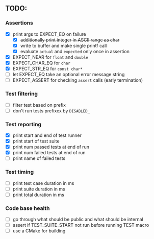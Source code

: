 ## TODO:

### Assertions
- [x] print args to EXPECT_EQ on failure
  - [x] ~~additionally print integer in ASCII range as char~~
  - [x] write to buffer and make single printf call
  - [x] evaluate `actual` and `expected` only once in assertion
- [x] EXPECT_NEAR for `float` and `double`
- [x] EXPECT_CHAR_EQ for `char`
- [x] EXPECT_STR_EQ for `const char*`
- [ ] let EXPECT_EQ take an optional error message string
- [ ] EXPECT_ASSERT for checking `assert` calls (early termination)

### Test filtering
- [ ] filter test based on prefix
- [ ] don't run tests prefixex by `DISABLED_`

### Test reporting
- [x] print start and end of test runner
- [x] print start of test suite
- [x] print num passed tests at end of run
- [x] print num failed tests at end of run
- [ ] print name of failed tests

### Test timing
- [ ] print test case duration in ms
- [ ] print suite duration in ms
- [ ] print total duration in ms

### Code base health
- [ ] go through what should be public and what should be internal
- [ ] assert if TEST_SUITE_START not run before running TEST macro
- [ ] use a CMake for building
